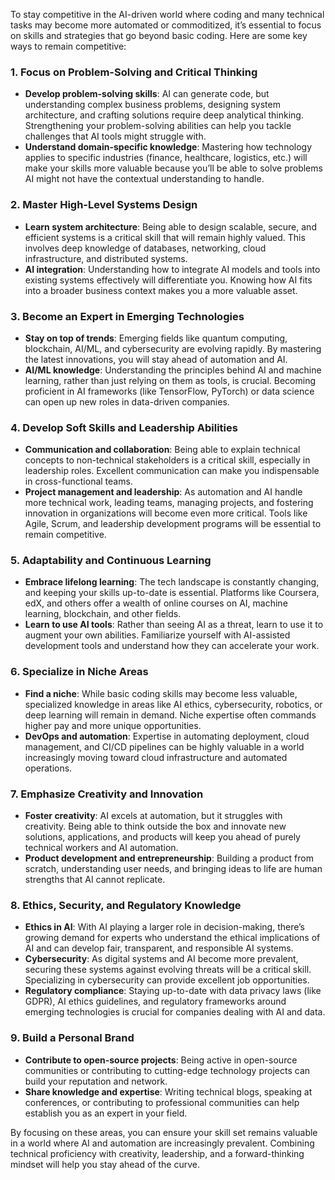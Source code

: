 To stay competitive in the AI-driven world where coding and many technical tasks may become more automated or commoditized, it’s essential to focus on skills and strategies that go beyond basic coding. Here are some key ways to remain competitive:

### 1. **Focus on Problem-Solving and Critical Thinking**
   - **Develop problem-solving skills**: AI can generate code, but understanding complex business problems, designing system architecture, and crafting solutions require deep analytical thinking. Strengthening your problem-solving abilities can help you tackle challenges that AI tools might struggle with.
   - **Understand domain-specific knowledge**: Mastering how technology applies to specific industries (finance, healthcare, logistics, etc.) will make your skills more valuable because you’ll be able to solve problems AI might not have the contextual understanding to handle.

### 2. **Master High-Level Systems Design**
   - **Learn system architecture**: Being able to design scalable, secure, and efficient systems is a critical skill that will remain highly valued. This involves deep knowledge of databases, networking, cloud infrastructure, and distributed systems.
   - **AI integration**: Understanding how to integrate AI models and tools into existing systems effectively will differentiate you. Knowing how AI fits into a broader business context makes you a more valuable asset.

### 3. **Become an Expert in Emerging Technologies**
   - **Stay on top of trends**: Emerging fields like quantum computing, blockchain, AI/ML, and cybersecurity are evolving rapidly. By mastering the latest innovations, you will stay ahead of automation and AI.
   - **AI/ML knowledge**: Understanding the principles behind AI and machine learning, rather than just relying on them as tools, is crucial. Becoming proficient in AI frameworks (like TensorFlow, PyTorch) or data science can open up new roles in data-driven companies.

### 4. **Develop Soft Skills and Leadership Abilities**
   - **Communication and collaboration**: Being able to explain technical concepts to non-technical stakeholders is a critical skill, especially in leadership roles. Excellent communication can make you indispensable in cross-functional teams.
   - **Project management and leadership**: As automation and AI handle more technical work, leading teams, managing projects, and fostering innovation in organizations will become even more critical. Tools like Agile, Scrum, and leadership development programs will be essential to remain competitive.

### 5. **Adaptability and Continuous Learning**
   - **Embrace lifelong learning**: The tech landscape is constantly changing, and keeping your skills up-to-date is essential. Platforms like Coursera, edX, and others offer a wealth of online courses on AI, machine learning, blockchain, and other fields.
   - **Learn to use AI tools**: Rather than seeing AI as a threat, learn to use it to augment your own abilities. Familiarize yourself with AI-assisted development tools and understand how they can accelerate your work.

### 6. **Specialize in Niche Areas**
   - **Find a niche**: While basic coding skills may become less valuable, specialized knowledge in areas like AI ethics, cybersecurity, robotics, or deep learning will remain in demand. Niche expertise often commands higher pay and more unique opportunities.
   - **DevOps and automation**: Expertise in automating deployment, cloud management, and CI/CD pipelines can be highly valuable in a world increasingly moving toward cloud infrastructure and automated operations.

### 7. **Emphasize Creativity and Innovation**
   - **Foster creativity**: AI excels at automation, but it struggles with creativity. Being able to think outside the box and innovate new solutions, applications, and products will keep you ahead of purely technical workers and AI automation.
   - **Product development and entrepreneurship**: Building a product from scratch, understanding user needs, and bringing ideas to life are human strengths that AI cannot replicate.

### 8. **Ethics, Security, and Regulatory Knowledge**
   - **Ethics in AI**: With AI playing a larger role in decision-making, there’s growing demand for experts who understand the ethical implications of AI and can develop fair, transparent, and responsible AI systems.
   - **Cybersecurity**: As digital systems and AI become more prevalent, securing these systems against evolving threats will be a critical skill. Specializing in cybersecurity can provide excellent job opportunities.
   - **Regulatory compliance**: Staying up-to-date with data privacy laws (like GDPR), AI ethics guidelines, and regulatory frameworks around emerging technologies is crucial for companies dealing with AI and data.

### 9. **Build a Personal Brand**
   - **Contribute to open-source projects**: Being active in open-source communities or contributing to cutting-edge technology projects can build your reputation and network.
   - **Share knowledge and expertise**: Writing technical blogs, speaking at conferences, or contributing to professional communities can help establish you as an expert in your field.

By focusing on these areas, you can ensure your skill set remains valuable in a world where AI and automation are increasingly prevalent. Combining technical proficiency with creativity, leadership, and a forward-thinking mindset will help you stay ahead of the curve.
